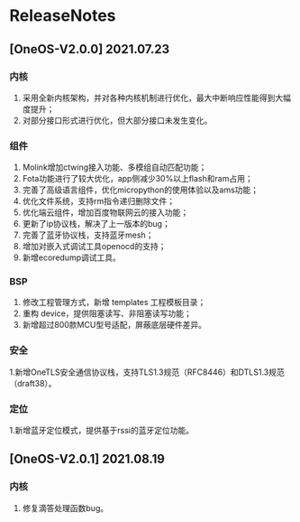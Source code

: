 #  ReleaseNotes

## [OneOS-V2.0.0] 2021.07.23

### 内核

1. 采用全新内核架构，并对各种内核机制进行优化，最大中断响应性能得到大幅度提升；
2. 对部分接口形式进行优化，但大部分接口未发生变化。

### 组件

1.  Molink增加ctwing接入功能、多模组自动匹配功能；
2.  Fota功能进行了较大优化，app侧减少30%以上flash和ram占用；
3.  完善了高级语言组件，优化micropython的使用体验以及ams功能；
4.  优化文件系统，支持rm指令递归删除文件；
5.  优化端云组件，增加百度物联网云的接入功能；
6.  更新了ip协议栈，解决了上一版本的bug；
7.  完善了蓝牙协议栈，支持蓝牙mesh；
8.  增加对嵌入式调试工具openocd的支持；
9.  新增ecoredump调试工具。

### BSP

1. 修改工程管理方式，新增 templates 工程模板目录；
2. 重构 device，提供阻塞读写、非阻塞读写功能；
3. 新增超过800款MCU型号适配，屏蔽底层硬件差异。

### 安全

 1.新增OneTLS安全通信协议栈，支持TLS1.3规范（RFC8446）和DTLS1.3规范（draft38）。

### 定位

 1.新增蓝牙定位模式，提供基于rssi的蓝牙定位功能。

## [OneOS-V2.0.1] 2021.08.19

### 内核

1. 修复滴答处理函数bug。




